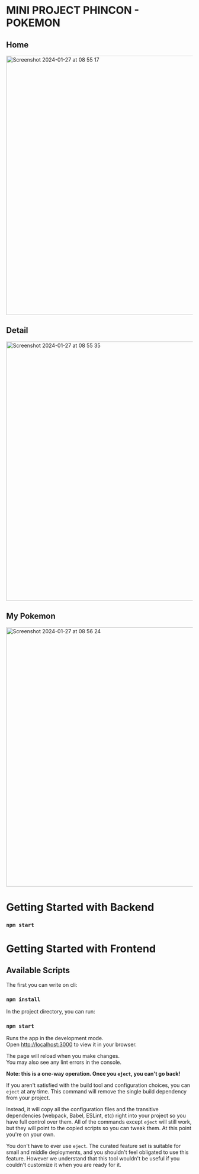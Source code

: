 # MINI PROJECT PHINCON - POKEMON

## Home
<img width="700" alt="Screenshot 2024-01-27 at 08 55 17" src="https://github.com/panjiforlak/phincon/assets/61500001/6f278908-d226-4196-890e-2cbfb9b289a4">

## Detail 
<img width="700" alt="Screenshot 2024-01-27 at 08 55 35" src="https://github.com/panjiforlak/phincon/assets/61500001/34fe8a6e-19a1-48ce-8c81-f94369e25bcd">

## My Pokemon
<img width="700" alt="Screenshot 2024-01-27 at 08 56 24" src="https://github.com/panjiforlak/phincon/assets/61500001/45c29417-23ea-428d-a79a-9e20facc0f5f">


# Getting Started with Backend

### `npm start`

# Getting Started with Frontend

## Available Scripts

The first you can write on cli:

### `npm install`

In the project directory, you can run:

### `npm start`

Runs the app in the development mode.\
Open [http://localhost:3000](http://localhost:3000) to view it in your browser.

The page will reload when you make changes.\
You may also see any lint errors in the console.

**Note: this is a one-way operation. Once you `eject`, you can't go back!**

If you aren't satisfied with the build tool and configuration choices, you can `eject` at any time. This command will remove the single build dependency from your project.

Instead, it will copy all the configuration files and the transitive dependencies (webpack, Babel, ESLint, etc) right into your project so you have full control over them. All of the commands except `eject` will still work, but they will point to the copied scripts so you can tweak them. At this point you're on your own.

You don't have to ever use `eject`. The curated feature set is suitable for small and middle deployments, and you shouldn't feel obligated to use this feature. However we understand that this tool wouldn't be useful if you couldn't customize it when you are ready for it.

